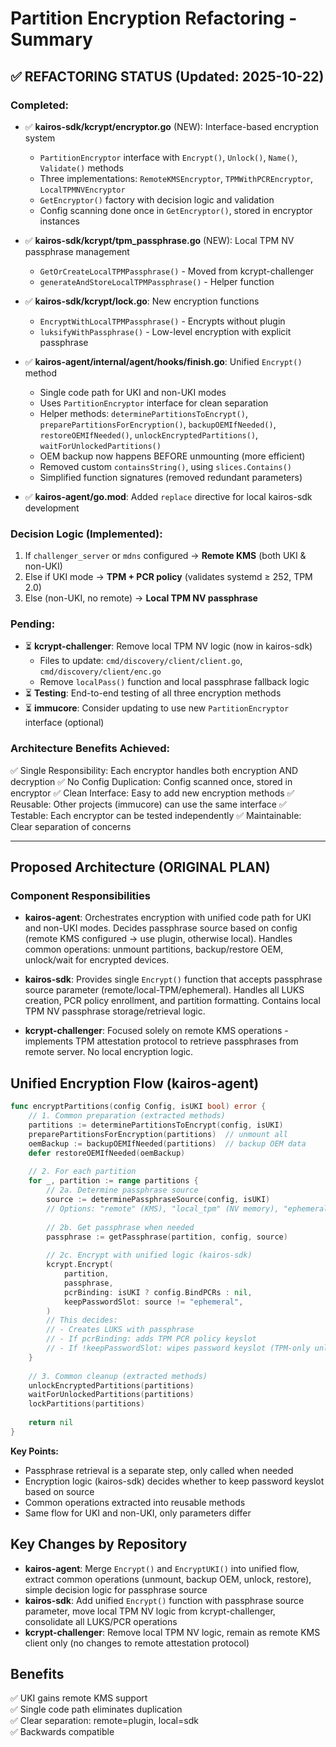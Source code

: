 # Partition Encryption Refactoring - Summary

## ✅ REFACTORING STATUS (Updated: 2025-10-22)

### Completed:
- ✅ **kairos-sdk/kcrypt/encryptor.go** (NEW): Interface-based encryption system
  - `PartitionEncryptor` interface with `Encrypt()`, `Unlock()`, `Name()`, `Validate()` methods
  - Three implementations: `RemoteKMSEncryptor`, `TPMWithPCREncryptor`, `LocalTPMNVEncryptor`
  - `GetEncryptor()` factory with decision logic and validation
  - Config scanning done once in `GetEncryptor()`, stored in encryptor instances
  
- ✅ **kairos-sdk/kcrypt/tpm_passphrase.go** (NEW): Local TPM NV passphrase management
  - `GetOrCreateLocalTPMPassphrase()` - Moved from kcrypt-challenger
  - `generateAndStoreLocalTPMPassphrase()` - Helper function
  
- ✅ **kairos-sdk/kcrypt/lock.go**: New encryption functions
  - `EncryptWithLocalTPMPassphrase()` - Encrypts without plugin
  - `luksifyWithPassphrase()` - Low-level encryption with explicit passphrase
  
- ✅ **kairos-agent/internal/agent/hooks/finish.go**: Unified `Encrypt()` method
  - Single code path for UKI and non-UKI modes
  - Uses `PartitionEncryptor` interface for clean separation
  - Helper methods: `determinePartitionsToEncrypt()`, `preparePartitionsForEncryption()`, 
    `backupOEMIfNeeded()`, `restoreOEMIfNeeded()`, `unlockEncryptedPartitions()`, 
    `waitForUnlockedPartitions()`
  - OEM backup now happens BEFORE unmounting (more efficient)
  - Removed custom `containsString()`, using `slices.Contains()`
  - Simplified function signatures (removed redundant parameters)
  
- ✅ **kairos-agent/go.mod**: Added `replace` directive for local kairos-sdk development

### Decision Logic (Implemented):
1. If `challenger_server` or `mdns` configured → **Remote KMS** (both UKI & non-UKI)
2. Else if UKI mode → **TPM + PCR policy** (validates systemd ≥ 252, TPM 2.0)
3. Else (non-UKI, no remote) → **Local TPM NV passphrase**

### Pending:
- ⏳ **kcrypt-challenger**: Remove local TPM NV logic (now in kairos-sdk)
  - Files to update: `cmd/discovery/client/client.go`, `cmd/discovery/client/enc.go`
  - Remove `localPass()` function and local passphrase fallback logic
- ⏳ **Testing**: End-to-end testing of all three encryption methods
- ⏳ **immucore**: Consider updating to use new `PartitionEncryptor` interface (optional)

### Architecture Benefits Achieved:
✅ Single Responsibility: Each encryptor handles both encryption AND decryption
✅ No Config Duplication: Config scanned once, stored in encryptor
✅ Clean Interface: Easy to add new encryption methods
✅ Reusable: Other projects (immucore) can use the same interface
✅ Testable: Each encryptor can be tested independently
✅ Maintainable: Clear separation of concerns

---

## Proposed Architecture (ORIGINAL PLAN)

### Component Responsibilities

- **kairos-agent**: Orchestrates encryption with unified code path for UKI and non-UKI modes. Decides passphrase source based on config (remote KMS configured → use plugin, otherwise local). Handles common operations: unmount partitions, backup/restore OEM, unlock/wait for encrypted devices.

- **kairos-sdk**: Provides single `Encrypt()` function that accepts passphrase source parameter (remote/local-TPM/ephemeral). Handles all LUKS creation, PCR policy enrollment, and partition formatting. Contains local TPM NV passphrase storage/retrieval logic.

- **kcrypt-challenger**: Focused solely on remote KMS operations - implements TPM attestation protocol to retrieve passphrases from remote server. No local encryption logic.

## Unified Encryption Flow (kairos-agent)

```go
func encryptPartitions(config Config, isUKI bool) error {
    // 1. Common preparation (extracted methods)
    partitions := determinePartitionsToEncrypt(config, isUKI)
    preparePartitionsForEncryption(partitions)  // unmount all
    oemBackup := backupOEMIfNeeded(partitions)  // backup OEM data
    defer restoreOEMIfNeeded(oemBackup)
    
    // 2. For each partition
    for _, partition := range partitions {
        // 2a. Determine passphrase source
        source := determinePassphraseSource(config, isUKI)
        // Options: "remote" (KMS), "local_tpm" (NV memory), "ephemeral" (random)
        
        // 2b. Get passphrase when needed
        passphrase := getPassphrase(partition, config, source)
        
        // 2c. Encrypt with unified logic (kairos-sdk)
        kcrypt.Encrypt(
            partition, 
            passphrase,
            pcrBinding: isUKI ? config.BindPCRs : nil,
            keepPasswordSlot: source != "ephemeral",
        )
        // This decides:
        // - Creates LUKS with passphrase
        // - If pcrBinding: adds TPM PCR policy keyslot
        // - If !keepPasswordSlot: wipes password keyslot (TPM-only unlock)
    }
    
    // 3. Common cleanup (extracted methods)
    unlockEncryptedPartitions(partitions)
    waitForUnlockedPartitions(partitions)
    lockPartitions(partitions)
    
    return nil
}
```

**Key Points:**
- Passphrase retrieval is a separate step, only called when needed
- Encryption logic (kairos-sdk) decides whether to keep password keyslot based on source
- Common operations extracted into reusable methods
- Same flow for UKI and non-UKI, only parameters differ

## Key Changes by Repository

- **kairos-agent**: Merge `Encrypt()` and `EncryptUKI()` into unified flow, extract common operations (unmount, backup OEM, unlock, restore), simple decision logic for passphrase source
- **kairos-sdk**: Add unified `Encrypt()` function with passphrase source parameter, move local TPM NV logic from kcrypt-challenger, consolidate all LUKS/PCR operations
- **kcrypt-challenger**: Remove local TPM NV logic, remain as remote KMS client only (no changes to remote attestation protocol)

## Benefits

✅ UKI gains remote KMS support  
✅ Single code path eliminates duplication  
✅ Clear separation: remote=plugin, local=sdk  
✅ Backwards compatible  
